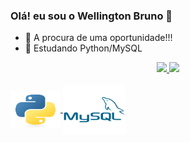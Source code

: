 ### Olá! eu sou o Wellington Bruno 👋


- 🔭 A procura de uma oportunidade!!!
- 🌱 Estudando Python/MySQL


<div align="center">
  <a href="https://github.com/WellingtonBruno">
<img height="150em" src="https://github-readme-stats.vercel.app/api?username=wellingtonbruno&show_icons=true&theme=tokyonight&include_all_commits=true&count_private=true"/>
<img height="150em" src="https://github-readme-stats.vercel.app/api/top-langs/?username=WellingtonBruno&layout=compact&langs_count=7&theme=tokyonight"/>
</div>

 <div style="display: inline_block"><br> 
  <img align="center" alt="Rafa-Python" height="60" width="80" src="https://raw.githubusercontent.com/devicons/devicon/master/icons/python/python-original.svg">
   <img align="center" alt="Rafa-Mysql" height="80" width="100" src="https://github.com/devicons/devicon/blob/master/icons/mysql/mysql-plain-wordmark.svg">
   </div>
